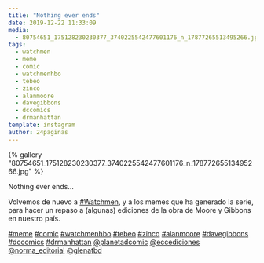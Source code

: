 ```yaml
---
title: "Nothing ever ends"
date: 2019-12-22 11:33:09
media: 
  - 80754651_175128230230377_3740225542477601176_n_17877265513495266.jpg
tags: 
  - watchmen
  - meme
  - comic
  - watchmenhbo
  - tebeo
  - zinco
  - alanmoore
  - davegibbons
  - dccomics
  - drmanhattan
template: instagram
author: 24paginas
---
```


{% gallery "80754651_175128230230377_3740225542477601176_n_17877265513495266.jpg" %}

Nothing ever ends...

Volvemos de nuevo a [#Watchmen](/etiquetas/watchmen), y a los memes que ha generado la serie, para hacer un repaso a (algunas) ediciones de la obra de Moore y Gibbons en nuestro país.

[#meme](/etiquetas/meme) [#comic](/etiquetas/comic) [#watchmenhbo](/etiquetas/watchmenhbo) [#tebeo](/etiquetas/tebeo) [#zinco](/etiquetas/zinco) [#alanmoore](/etiquetas/alanmoore) [#davegibbons](/etiquetas/davegibbons) [#dccomics](/etiquetas/dccomics) [#drmanhattan](/etiquetas/drmanhattan) [@planetadcomic](https://instagram.com/planetadcomic) [@eccediciones](https://instagram.com/eccediciones) [@norma_editorial](https://instagram.com/norma_editorial) [@glenatbd](https://instagram.com/glenatbd)
